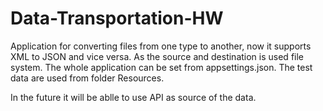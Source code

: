 # Data-Transportation-HW

Application for converting files from one type to another, now it supports XML to JSON and vice versa. As the source and destination is used file system. 
The whole application can be set from appsettings.json. The test data are used from folder Resources. 

In the future it will be ablle to use API as source of the data.
